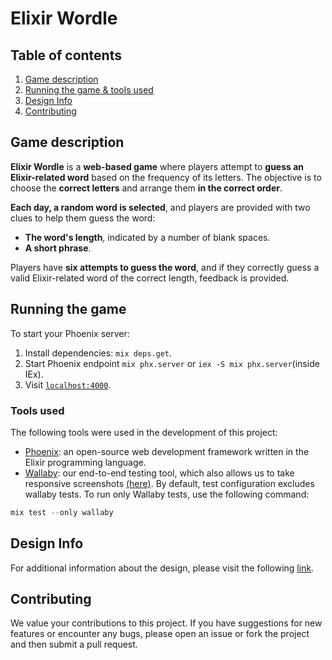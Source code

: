 # Elixir Wordle

## Table of contents

1. [Game description](#game-description)
2. [Running the game & tools used](#running-the-game)
3. [Design Info](#design-info)
4. [Contributing](#contributing)

## Game description

**Elixir Wordle** is a **web-based game** where players attempt to **guess an Elixir-related word** based on the frequency of its letters. The objective is to choose the **correct letters** and arrange them **in the correct order**.

**Each day, a random word is selected**, and players are provided with two clues to help them guess the word:

- **The word's length**, indicated by a number of blank spaces.
- **A short phrase**.

Players have **six attempts to guess the word**, and if they correctly guess a valid Elixir-related word of the correct length, feedback is provided.

## Running the game

To start your Phoenix server:

1. Install dependencies: `mix deps.get`.
2. Start Phoenix endpoint `mix phx.server` or `iex -S mix phx.server`(inside IEx).
3. Visit [`localhost:4000`](http://localhost:4000).

### Tools used

The following tools were used in the development of this project:

- [Phoenix](https://www.phoenixframework.org/): an open-source web development framework written in the Elixir programming language.
- [Wallaby](https://github.com/elixir-wallaby/wallaby): our end-to-end testing tool, which also allows us to take responsive screenshots [(here)](./docs/design.md). By default, test configuration excludes wallaby tests. To run only Wallaby tests, use the following command:

```elixir
mix test --only wallaby
```

## Design Info

For additional information about the design, please visit the following [link](./docs/design.md).

## Contributing

We value your contributions to this project. If you have suggestions for new features or encounter any bugs, please open an issue or fork the project and then submit a pull request.

